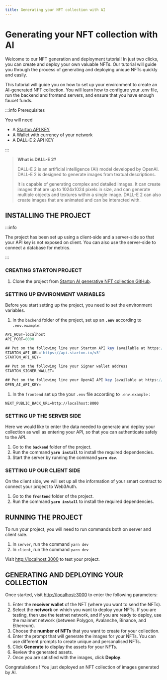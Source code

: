 ```yaml
---
title: Generating your NFT collection with AI 
---
```


# Generating your NFT collection with AI

Welcome to our NFT generation and deployment tutorial! In just two clicks, you can create and deploy your own valuable NFTs. Our tutorial will guide you through the process of generating and deploying unique NFTs quickly and easily.

This tutorial will guide you on how to set up your environment to create an AI-generated NFT collection. You will learn how to configure your .env file, run the backend and frontend servers, and ensure that you have enough faucet funds.

:::info Prerequisites

You will need

- A [Starton API KEY](https://app.starton.com/projects/default/developer)
- A Wallet with currency of your network
- A DALL-E 2 API KEY

:::

>**What is DALL-E 2?**
>
>DALL-E 2 is an artificial intelligence (AI) model developed by OpenAI. DALL-E 2 is designed to generate images from textual descriptions.
>
>It is capable of generating complex and detailed images. It can create images that are up to 1024x1024 pixels in size, and can generate multiple objects and textures within a single image. DALL-E 2 can also create images that are animated and can be interacted with.

## INSTALLING THE PROJECT

:::info 

The project has been set up using a client-side and a server-side so that your API key is not exposed on client. You can also use the server-side to connect a database for metrics.

:::

### **CREATING STARTON PROJECT**

1. Clone the project from [Starton AI generative NFT collection GitHub](https://github.com/starton-io/AI-generated-NFT-collection).

### SETTING UP ENVIRONMENT VARIABLES

Before you start setting up the project, you need to set the environment variables. 

1. In the `backend` folder of the project, set up an **`.env`** according to `.env.example`:

```jsx
API_HOST=localhost
API_PORT=8000

## Put on the following line your Starton API key (available at https://app.starton.com)
STARTON_API_URL='https://api.starton.io/v3'
STARTON_API_KEY=

## Put on the following line your Signer wallet address
STARTON_SIGNER_WALLET=

## Put on the following line your OpenAI API key (available at https://platform.openai.com/account/api-keys)
OPEN_AI_API_KEY=
```
1. In the `frontend` set up the your `.env` file according to `.env.example` :
```
NEXT_PUBLIC_BACK_URL=http://localhost:8000
````

### SETTING UP THE SERVER SIDE

Here we would like to enter the data needed to generate and deploy your collection as well as entering your API, so that you can authenticate safely to the API.

1. Go to the **`backend`** folder of the project.
2. Run the command **`yarn install`** to install the required dependencies.
3. Start the server by running the command **`yarn dev`**.

### SETTING UP OUR CLIENT SIDE

On the client side, we will set up all the information of your smart contract to connect your project to Web3Auth.

1. Go to the **`frontend`** folder of the project.
2. Run the command **`yarn install`** to install the required dependencies.

## RUNNING THE PROJECT

To run your project, you will need to run commands both on server and client side.

1. In `server`, run the command `yarn dev`
2. In `client`, run the command `yarn dev`

Visit [http://localhost:3000](http://localhost:3000/) to test your project.

## GENERATING AND DEPLOYING YOUR COLLECTION

Once started, visit [http://localhost:3000](http://localhost:3000/) to enter the following parameters:
1. Enter the **receiver wallet** of the NFT (where you want to send the NFTs).
2. Select the **network** on which you want to deploy your NFTs. 
   If you are testing, then use the testnet network, and if you are ready to deploy, use the mainnet network (between Polygon, Avalanche, Binance, and Ethereum).
3. Choose the **number of NFTs** that you want to create for your collection.
4. Enter the prompt that will generate the images for your NFTs.
   You can use different prompts to create unique and personalised NFTs.
5. Click **Generate** to display the assets for your NFTs.
6. Review the generated assets.
7. Once you are satisfied with the images, click **Deploy**. 

Congratulations ! You just deployed an NFT collection of images generated by AI.